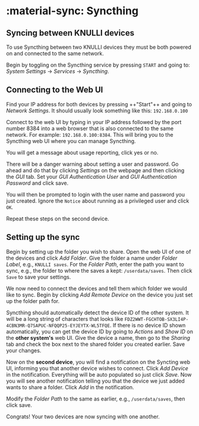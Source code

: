 # :material-sync: Syncthing

## Syncing between KNULLI devices

To use Syncthing between two KNULLI devices they must be both powered on and connected to the same network.

Begin by toggling on the Syncthing service by pressing `START` and going to: *System Settings* → *Services* → *Syncthing*.
  
## Connecting to the Web UI

Find your IP address for both devices by pressing ++"Start"++ and going to *Network Settings*. It should usually look something like this: `192.168.0.100`

Connect to the web UI by typing in your IP address followed by the port number 8384 into a web browser that is also connected to the same network. For example: `192.168.0.100:8384`. This will bring you to the Syncthing web UI where you can manage Syncthing.

You will get a message about usage reporting, click yes or no.

There will be a danger warning about setting a user and password. Go ahead and do that by clicking *Settings* on the webpage and then clicking the *GUI* tab. Set your *GUI Authentication User* and *GUI Authentication Password* and click save.

You will then be prompted to login with the user name and password you just created. Ignore the `Notice` about running as a privileged user and click `OK`.

Repeat these steps on the second device.

## Setting up the sync

Begin by setting up the folder you wish to share. Open the web UI of one of the devices and click *Add Folder*. Give the folder a name under *Folder Label*, e.g., `KNULLI saves`. For the *Folder Path*, enter the path you want to sync, e.g., the folder to where the saves a kept: `/userdata/saves`. Then click `Save` to save your settings.

We now need to connect the devices and tell them which folder we would like to sync. Begin by clicking *Add Remote Device* on the device you just set up the folder path for.

Syncthing should automatically detect the device ID of the other system. It will be a long string of characters that looks like `FDZ2WWT-FGCHTOB-SX3LI4P-4CBN3MR-Q7SAPUC-NFQQP25-EYJEYTX-WL5TFQE`. If there is no device ID shown automatically, you can get the device ID by going to *Actions* and *Show ID* on the **other system's** web UI. Give the device a name, then go to the *Sharing* tab and check the box next to the shared folder you created earlier. Save your changes.

Now on the **second device**, you will find a notification on the Syncting web UI, informing you that another device wishes to connect. Click *Add Device* in the notification. Everything will be auto populated so just click *Save*.
Now you will see another notification telling you that the device we just added wants to share a folder. Click *Add* in the notification.

Modify the *Folder Path* to the same as earlier, e.g., `/userdata/saves`, then click save.

Congrats! Your two devices are now syncing with one another.
